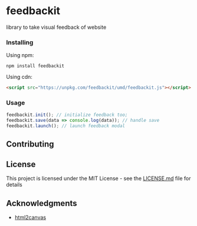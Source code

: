 # feedbackit

library to take visual feedback of website

### Installing

Using npm:

```
npm install feedbackit
```

Using cdn:

```html
<script src="https://unpkg.com/feedbackit/umd/feedbackit.js"></script>
```

### Usage

```js
feedbackit.init(); // initialize feedback too;
feedbackit.save(data => console.log(data)); // handle save
feedbackit.launch(); // launch feedback modal
```

## Contributing

## License

This project is licensed under the MIT License - see the [LICENSE.md](LICENSE.md) file for details

## Acknowledgments

- [html2canvas](https://github.com/niklasvh/html2canvas)

